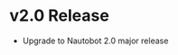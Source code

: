 <!-- markdownlint-disable MD024 -->

# v2.0 Release

<!-- towncrier release notes start -->

- Upgrade to Nautobot 2.0 major release
